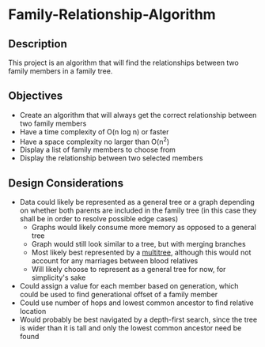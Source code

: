 # Family-Relationship-Algorithm
## Description

This project is an algorithm that will find the relationships between two family members in a family tree.

## Objectives
* Create an algorithm that will always get the correct relationship between two family members
* Have a time complexity of O(n log n) or faster
* Have a space complexity no larger than O(n<sup>2</sup>)
* Display a list of family members to choose from
* Display the relationship between two selected members

## Design Considerations
* Data could likely be represented as a general tree or a graph depending on whether both parents are included in the family tree (in this case they shall be in order to resolve possible edge cases)
    * Graphs would likely consume more memory as opposed to a general tree
    * Graph would still look similar to a tree, but with merging branches
    * Most likely best represented by a [multitree](https://en.wikipedia.org/wiki/Multitree), although this would not account for any marriages between blood relatives
    * Will likely choose to represent as a general tree for now, for simplicity's sake
* Could assign a value for each member based on generation, which could be used to find generational offset of a family member
* Could use number of hops and lowest common ancestor to find relative location
* Would probably be best navigated by a depth-first search, since the tree is wider than it is tall and only the lowest common ancestor need be found